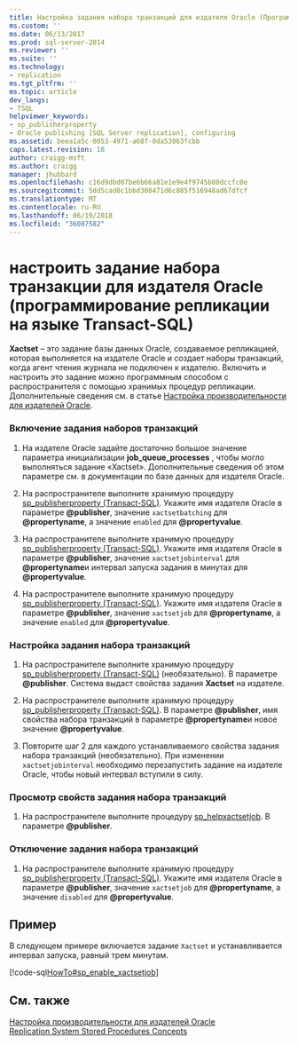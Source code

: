 ```yaml
---
title: Настройка задания набора транзакций для издателя Oracle (Программирование репликации Transact-SQL) | Документы Microsoft
ms.custom: ''
ms.date: 06/13/2017
ms.prod: sql-server-2014
ms.reviewer: ''
ms.suite: ''
ms.technology:
- replication
ms.tgt_pltfrm: ''
ms.topic: article
dev_langs:
- TSQL
helpviewer_keywords:
- sp_publisherproperty
- Oracle publishing [SQL Server replication], configuring
ms.assetid: beea1a5c-0053-4971-a68f-0da53063fcbb
caps.latest.revision: 18
author: craigg-msft
ms.author: craigg
manager: jhubbard
ms.openlocfilehash: c16d9dbd07be6b66a81e1e9e4f9745b80dccfc0e
ms.sourcegitcommit: 5dd5cad0c1bbd308471d6c885f516948ad67dfcf
ms.translationtype: MT
ms.contentlocale: ru-RU
ms.lasthandoff: 06/19/2018
ms.locfileid: "36087582"
---
```

# <a name="configure-the-transaction-set-job-for-an-oracle-publisher-replication-transact-sql-programming"></a>настроить задание набора транзакции для издателя Oracle (программирование репликации на языке Transact-SQL)
  **Xactset** – это задание базы данных Oracle, создаваемое репликацией, которая выполняется на издателе Oracle и создает наборы транзакций, когда агент чтения журнала не подключен к издателю. Включить и настроить это задание можно программным способом с распространителя с помощью хранимых процедур репликации. Дополнительные сведения см. в статье [Настройка производительности для издателей Oracle](../non-sql/performance-tuning-for-oracle-publishers.md).  
  
### <a name="to-enable-the-transaction-set-job"></a>Включение задания наборов транзакций  
  
1.  На издателе Oracle задайте достаточно большое значение параметра инициализации **job_queue_processes** , чтобы могло выполняться задание «Xactset». Дополнительные сведения об этом параметре см. в документации по базе данных для издателя Oracle.  
  
2.  На распространителе выполните хранимую процедуру [sp_publisherproperty (Transact-SQL)](/sql/relational-databases/system-stored-procedures/sp-publisherproperty-transact-sql). Укажите имя издателя Oracle в параметре **@publisher**, значение `xactsetbatching` для **@propertyname**, а значение `enabled` для **@propertyvalue**.  
  
3.  На распространителе выполните хранимую процедуру [sp_publisherproperty (Transact-SQL)](/sql/relational-databases/system-stored-procedures/sp-publisherproperty-transact-sql). Укажите имя издателя Oracle в параметре **@publisher**, значение `xactsetjobinterval` для **@propertyname**и интервал запуска задания в минутах для **@propertyvalue**.  
  
4.  На распространителе выполните хранимую процедуру [sp_publisherproperty (Transact-SQL)](/sql/relational-databases/system-stored-procedures/sp-publisherproperty-transact-sql). Укажите имя издателя Oracle в параметре **@publisher**, значение `xactsetjob` для **@propertyname**, а значение `enabled` для **@propertyvalue**.  
  
### <a name="to-configure-the-transaction-set-job"></a>Настройка задания набора транзакций  
  
1.  На распространителе выполните хранимую процедуру [sp_publisherproperty (Transact-SQL)](/sql/relational-databases/system-stored-procedures/sp-publisherproperty-transact-sql) (необязательно). В параметре **@publisher**. Система выдаст свойства задания **Xactset** на издателе.  
  
2.  На распространителе выполните хранимую процедуру [sp_publisherproperty (Transact-SQL)](/sql/relational-databases/system-stored-procedures/sp-publisherproperty-transact-sql). В параметре **@publisher**, имя свойства набора транзакций в параметре **@propertyname**и новое значение **@propertyvalue**.  
  
3.  Повторите шаг 2 для каждого устанавливаемого свойства задания набора транзакций (необязательно). При изменении `xactsetjobinterval` необходимо перезапустить задание на издателе Oracle, чтобы новый интервал вступили в силу.  
  
### <a name="to-view-properties-of-the-transaction-set-job"></a>Просмотр свойств задания набора транзакций  
  
1.  На распространителе выполните процедуру [sp_helpxactsetjob](/sql/relational-databases/system-stored-procedures/sp-helpxactsetjob-transact-sql). В параметре **@publisher**.  
  
### <a name="to-disable-the-transaction-set-job"></a>Отключение задания набора транзакций  
  
1.  На распространителе выполните хранимую процедуру [sp_publisherproperty (Transact-SQL)](/sql/relational-databases/system-stored-procedures/sp-publisherproperty-transact-sql). Укажите имя издателя Oracle в параметре **@publisher**, значение `xactsetjob` для **@propertyname**, а значение `disabled` для **@propertyvalue**.  
  
## <a name="example"></a>Пример  
 В следующем примере включается задание `Xactset` и устанавливается интервал запуска, равный трем минутам.  
  
 [!code-sql[HowTo#sp_enable_xactsetjob](../../../snippets/tsql/SQL15/replication/howto/tsql/enablexactsetjob.sql#sp_enable_xactsetjob)]  
  
## <a name="see-also"></a>См. также  
 [Настройка производительности для издателей Oracle](../non-sql/performance-tuning-for-oracle-publishers.md)   
 [Replication System Stored Procedures Concepts](../concepts/replication-system-stored-procedures-concepts.md)  
  
  
